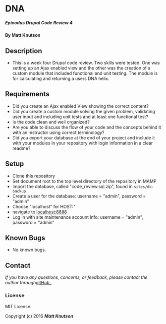 # DNA

##### Epicodus Drupal Code Review 4

#### By Matt Knutson

## Description

* This is a week four Drupal code review.  Two skills were tested.  One was setting up an Ajax enabled view and the other was the creation of a custom module that included functional and unit testing.  The module is for calculating and returning a users DNA helix.


## Requirements

* Did you create an Ajax enabled View showing the correct content?
* Did you create a custom module solving the given problem, validating user input and including unit tests and at least one functional test?
* Is the code clean and well organized?
* Are you able to discuss the flow of your code and the concepts behind it with an instructor using correct terminology?
* Did you export your database at the end of your project and include it with your modules in your repository with login information in a clear readme?

## Setup

* Clone this repository
* Set document root to the top level directory of the repository in MAMP
* Import the database, called "code_review.sql.zip", found in `sites/db-backup`
* Create a user for the database: username = "admin", password = "admin"
* Choose "localhost" for HOST:"
* navigate to [localhost:8888](localhost:8888)
*  Log in with site maintenance account info: username = "admin", password = "admin"

## Known Bugs

* No known bugs.

## Contact

 _If you have any questions, concerns, or feedback, please contact the author through_[gitHub](https://github.com/mknutgit)_

### License

MIT License.

Copyright (c) 2016 **_Matt Knutson_**
